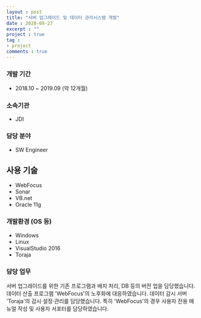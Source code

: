 ```yaml
---
layout : post
title: "서버 업그레이드 및 데이터 관리시스템 개발"
date : 2020-09-27
excerpt : ""
project : true
tag :
- project
comments : true
---
```


### 개발 기간
* 2018.10 ~ 2019.09 (약 12개월)

### 소속기관
* JDI

### 담당 분야
* SW Engineer

## 사용 기술
* WebFocus
* Sonar
* VB.net
* Oracle 11g

### 개발환경 (OS 등)
* Windows
* Linux
* VisualStudio 2016
* Toraja

### 담당 업무
서버 업그레이드를 위한 기존 프로그램과 배치 처리, DB 등의 버전 업을 담당했습니다.
데이터 산출 프로그램 'WebFocus'의 노후화에 대응하였습니다.
데이터 감시 서버 'Toraja'의 감시·설정·관리를 담당했습니다.
특히 'WebFocus'의 경우 사용자 전용 매뉴얼 작성 및 사용자 서포터를 담당하였습니다.